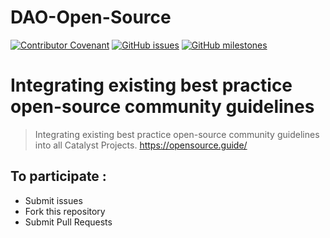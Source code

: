 # DAO-Open-Source
[![Contributor Covenant](https://img.shields.io/badge/Contributor%20Covenant-v2.0%20adopted-009900.svg)](CODE_OF_CONDUCT.md) 
[![GitHub issues](https://img.shields.io/github/issues/Quality-Assurance-DAO/F5-Developer-ecosystem-Proposal?style=flat-square)](https://github.com/Quality-Assurance-DAO/DAO-Open-Source/issues)
[![GitHub milestones](https://img.shields.io/github/milestones/open/Quality-Assurance-DAO/F5-Developer-ecosystem-Proposal?style=flat-square)](https://github.com/Quality-Assurance-DAO/DAO-Open-Source/milestones)

# Integrating existing best practice open-source community guidelines

> Integrating existing best practice open-source community guidelines into all Catalyst Projects. https://opensource.guide/

## To participate :

* Submit issues
* Fork this repository
* Submit Pull Requests
